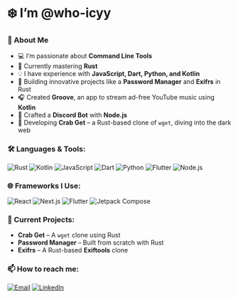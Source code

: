 # ❄️ I’m @who-icyy

### 🚀 About Me
- 💻 I’m passionate about **Command Line Tools**
- 🌱 Currently mastering **Rust**
- 💡 I have experience with **JavaScript, Dart, Python, and Kotlin**
- 🔐 Building innovative projects like a **Password Manager** and **Exifrs** in Rust
- 🎧 Created **Groove**, an app to stream ad-free YouTube music using **Kotlin**
- 🧰 Crafted a **Discord Bot** with **Node.js**
- 🦀 Developing **Crab Get** – a Rust-based clone of `wget`, diving into the dark web

### 🛠️ Languages & Tools:
![Rust](https://img.shields.io/badge/Rust-black?style=for-the-badge&logo=rust)
![Kotlin](https://img.shields.io/badge/Kotlin-purple?style=for-the-badge&logo=kotlin)
![JavaScript](https://img.shields.io/badge/JavaScript-yellow?style=for-the-badge&logo=javascript)
![Dart](https://img.shields.io/badge/Dart-blue?style=for-the-badge&logo=dart)
![Python](https://img.shields.io/badge/Python-blue?style=for-the-badge&logo=python)
![Flutter](https://img.shields.io/badge/Flutter-blue?style=for-the-badge&logo=flutter)
![Node.js](https://img.shields.io/badge/Node.js-green?style=for-the-badge&logo=node.js)

### 🌐 Frameworks I Use:
![React](https://img.shields.io/badge/React-blue?style=for-the-badge&logo=react)
![Next.js](https://img.shields.io/badge/Next.js-black?style=for-the-badge&logo=next.js)
![Flutter](https://img.shields.io/badge/Flutter-blue?style=for-the-badge&logo=flutter)
![Jetpack Compose](https://img.shields.io/badge/Jetpack%20Compose-purple?style=for-the-badge&logo=jetpack-compose)

### 📝 Current Projects:
- **Crab Get** – A `wget` clone using Rust
- **Password Manager** – Built from scratch with Rust
- **Exifrs** – A Rust-based **Exiftools** clone

### 📫 How to reach me:
[![Email](https://img.shields.io/badge/Email-contact%40whoicyy.com-blue?style=for-the-badge&logo=gmail)](mailto:contact@whoicyy.com)
[![LinkedIn](https://img.shields.io/badge/LinkedIn-Connect-blue?style=for-the-badge&logo=linkedin)](https://www.linkedin.com/in/who-icyy)

